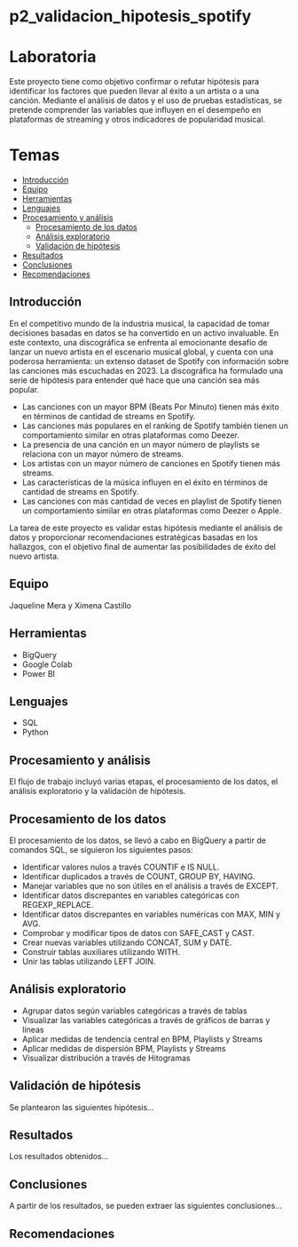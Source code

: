 # p2_validacion_hipotesis_spotify

# Laboratoria
Este proyecto tiene como objetivo confirmar o refutar hipótesis para identificar los factores que pueden llevar al éxito a un artista o a una canción. Mediante el análisis de datos y el uso de pruebas estadísticas, se pretende comprender las variables que influyen en el desempeño en plataformas de streaming y otros indicadores de popularidad musical.

# Temas

- [Introducción](#introducción)
- [Equipo](#equipo)
- [Herramientas](#herramientas)
- [Lenguajes](#lenguajes)
- [Procesamiento y análisis](#procesamiento-y-análisis)
  - [Procesamiento de los datos](#procesamiento-de-los-datos)
  - [Análisis exploratorio](#análisis-exploratorio)
  - [Validación de hipótesis](#validación-de-hipótesis)
- [Resultados](#resultados)
- [Conclusiones](#conclusiones)
- [Recomendaciones](#recomendaciones)

## Introducción
En el competitivo mundo de la industria musical, la capacidad de tomar decisiones basadas en datos se ha convertido en un activo invaluable. En este contexto, una discográfica se enfrenta al emocionante desafío de lanzar un nuevo artista en el escenario musical global, y cuenta con una poderosa herramienta: un extenso dataset de Spotify con información sobre las canciones más escuchadas en 2023.
La discográfica ha formulado una serie de hipótesis para entender qué hace que una canción sea más popular.

 + Las canciones con un mayor BPM (Beats Por Minuto) tienen más éxito en términos de cantidad de streams en Spotify.
 + Las canciones más populares en el ranking de Spotify también tienen un comportamiento similar en otras plataformas como Deezer.
 + La presencia de una canción en un mayor número de playlists se relaciona con un mayor número de streams.
 + Los artistas con un mayor número de canciones en Spotify tienen más streams.
 + Las características de la música influyen en el éxito en términos de cantidad de streams en Spotify.
 + Las canciones con más cantidad de veces en playlist de Spotify tienen un comportamiento similar en otras plataformas como Deezer o Apple.

La tarea de este proyecto es validar estas hipótesis mediante el análisis de datos y proporcionar recomendaciones estratégicas basadas en los hallazgos, con el objetivo final de aumentar las posibilidades de éxito del nuevo artista.
## Equipo
Jaqueline Mera y Ximena Castillo
## Herramientas
+ BigQuery 
+ Google Colab 
+ Power BI
## Lenguajes
+ SQL
+ Python
## Procesamiento y análisis
El flujo de trabajo incluyó varias etapas, el procesamiento de los datos, el análisis exploratorio y la validación de hipótesis.

## Procesamiento de los datos
El procesamiento de los datos, se llevó a cabo en BigQuery a partir de comandos SQL, se siguieron los siguientes pasos:
+ Identificar valores nulos a través COUNTIF e IS NULL.
+ Identificar duplicados a través de COUNT, GROUP BY, HAVING.
+ Manejar variables que no son útiles en el análisis a través de EXCEPT.
+ Identificar datos discrepantes en variables categóricas con REGEXP_REPLACE.
+ Identificar datos discrepantes en variables numéricas con MAX, MIN y AVG.
+ Comprobar y modificar tipos de datos con SAFE_CAST y CAST.
+ Crear nuevas variables utilizando CONCAT, SUM y DATE. 
+ Construir tablas auxiliares utilizando WITH.
+ Unir las tablas utilizando LEFT JOIN.

## Análisis exploratorio
+ Agrupar datos según variables categóricas a través de tablas
+ Visualizar las variables categóricas a través de gráficos de barras y líneas 
+ Aplicar medidas de tendencia central en BPM, Playlists y Streams
+ Aplicar medidas de dispersión BPM, Playlists y Streams
+ Visualizar distribución a través de Hitogramas
## Validación de hipótesis
Se plantearon las siguientes hipótesis...

## Resultados
Los resultados obtenidos...

## Conclusiones
A partir de los resultados, se pueden extraer las siguientes conclusiones...

## Recomendaciones


~~~
